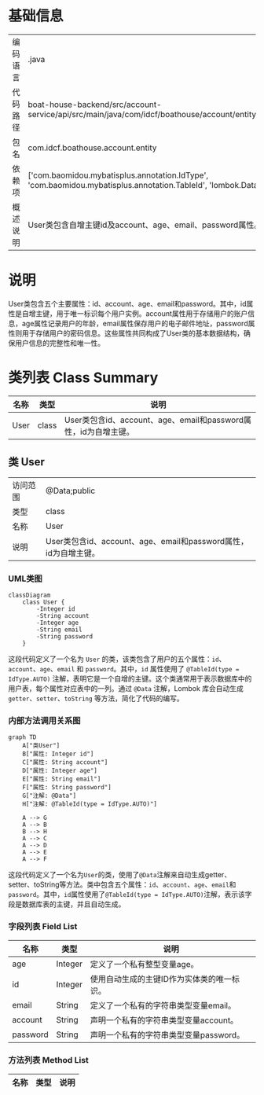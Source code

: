 # 基础信息

|      |      |
|------|------|
| 编码语言 | .java |
| 代码路径 | boat-house-backend/src/account-service/api/src/main/java/com/idcf/boathouse/account/entity/User.java |
| 包名 | com.idcf.boathouse.account.entity |
| 依赖项 | ['com.baomidou.mybatisplus.annotation.IdType', 'com.baomidou.mybatisplus.annotation.TableId', 'lombok.Data'] |
| 概述说明 | User类包含自增主键id及account、age、email、password属性。 |

# 说明

User类包含五个主要属性：id、account、age、email和password。其中，id属性是自增主键，用于唯一标识每个用户实例。account属性用于存储用户的账户信息，age属性记录用户的年龄，email属性保存用户的电子邮件地址，password属性则用于存储用户的密码信息。这些属性共同构成了User类的基本数据结构，确保用户信息的完整性和唯一性。

# 类列表 Class Summary

| 名称   | 类型  | 说明 |
|-------|------|-------------|
| User | class | User类包含id、account、age、email和password属性，id为自增主键。 |



## 类 User

|      |      |
|------|------|
| 访问范围 | @Data;public |
| 类型 | class |
| 名称 | User |
| 说明 | User类包含id、account、age、email和password属性，id为自增主键。 |


### UML类图

```mermaid
classDiagram
    class User {
        -Integer id
        -String account
        -Integer age
        -String email
        -String password
    }
```

这段代码定义了一个名为 `User` 的类，该类包含了用户的五个属性：`id`、`account`、`age`、`email` 和 `password`。其中，`id` 属性使用了 `@TableId(type = IdType.AUTO)` 注解，表明它是一个自增的主键。这个类通常用于表示数据库中的用户表，每个属性对应表中的一列。通过 `@Data` 注解，Lombok 库会自动生成 `getter`、`setter`、`toString` 等方法，简化了代码的编写。


### 内部方法调用关系图

```mermaid
graph TD
    A["类User"]
    B["属性: Integer id"]
    C["属性: String account"]
    D["属性: Integer age"]
    E["属性: String email"]
    F["属性: String password"]
    G["注解: @Data"]
    H["注解: @TableId(type = IdType.AUTO)"]

    A --> G
    A --> B
    B --> H
    A --> C
    A --> D
    A --> E
    A --> F
```

这段代码定义了一个名为`User`的类，使用了`@Data`注解来自动生成getter、setter、toString等方法。类中包含五个属性：`id`、`account`、`age`、`email`和`password`。其中，`id`属性使用了`@TableId(type = IdType.AUTO)`注解，表示该字段是数据库表的主键，并且自动生成。

### 字段列表 Field List

| 名称  | 类型  | 说明 |
|-------|-------|------|
| age | Integer | 定义了一个私有整型变量age。 |
| id | Integer | 使用自动生成的主键ID作为实体类的唯一标识。 |
| email | String | 定义了一个私有的字符串类型变量email。 |
| account | String | 声明一个私有的字符串类型变量account。 |
| password | String | 声明一个私有的字符串类型变量password。 |

### 方法列表 Method List

| 名称  | 类型  | 说明 |
|-------|-------|------|




